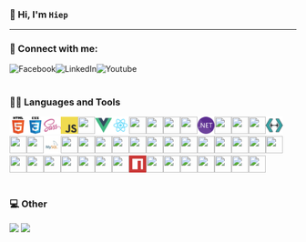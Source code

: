 ### 👋 Hi, I'm `Hiep`
---
### 🤝 Connect with me:
[<img align="left" alt="Facebook" src="https://img.shields.io/badge/Facebook-1877F2?style=for-the-badge&logo=facebook&logoColor=white" />](https://www.facebook.com/nnhiep582)
[<img align="left" alt="LinkedIn" src="https://img.shields.io/badge/LinkedIn-0077B5?style=for-the-badge&logo=linkedin&logoColor=white" />](https://www.linkedin.com/in/nnhiep/)
[<img align="left" alt="Youtube" src="https://img.shields.io/badge/Youtube-1877F2?style=for-the-badge&logo=youtube&logoColor=white" />](https://www.youtube.com/@nnhiep582)
<br />
<br />
### 👨‍💻 Languages and Tools
<div>
<div><img align="left" height="30" width="30" src="https://raw.githubusercontent.com/github/explore/80688e429a7d4ef2fca1e82350fe8e3517d3494d/topics/html/html.png" /></div>
<div><img align="left" height="30" width="30" src="https://raw.githubusercontent.com/github/explore/80688e429a7d4ef2fca1e82350fe8e3517d3494d/topics/css/css.png" /></div>
<div><img align="left" height="30" width="30" src="https://raw.githubusercontent.com/github/explore/80688e429a7d4ef2fca1e82350fe8e3517d3494d/topics/sass/sass.png" /></div>
<div><img align="left" height="30" width="30" src="https://raw.githubusercontent.com/github/explore/80688e429a7d4ef2fca1e82350fe8e3517d3494d/topics/javascript/javascript.png" /></div>
<div><img align="left" height="30" width="30" src="https://upload.wikimedia.org/wikipedia/commons/thumb/4/4c/Typescript_logo_2020.svg/2048px-Typescript_logo_2020.svg.png" /></div>
<div><img align="left" height="30" width="30" src="https://raw.githubusercontent.com/github/explore/80688e429a7d4ef2fca1e82350fe8e3517d3494d/topics/vue/vue.png" /></div>
<div><img align="left" height="30" width="30" src="https://raw.githubusercontent.com/github/explore/80688e429a7d4ef2fca1e82350fe8e3517d3494d/topics/react/react.png" /></div>
<div><img align="left" height="30" width="30" src="https://upload.wikimedia.org/wikipedia/commons/thumb/1/1c/Pinialogo.svg/1200px-Pinialogo.svg.png" /></div>
<div><img align="left" height="30" width="30" src="https://uxwing.com/wp-content/themes/uxwing/download/brands-and-social-media/redux-icon.png" /></div>
<div><img align="left" height="30" width="30" src="https://seeklogo.com/images/C/c-sharp-c-logo-02F17714BA-seeklogo.com.png" /></div>
<div><img align="left" height="30" width="30" src="https://i2.wp.com/cdn.iconscout.com/icon/free/png-256/java-43-569305.png" /></div>
<div><img align="left" height="30" width="30" src="https://raw.githubusercontent.com/github/explore/93d8a67084f94b2a444e510199a6e7622e5b09a3/topics/dotnet/dotnet.png" /></div>
<div><img align="left" height="30" width="30" src="https://static-00.iconduck.com/assets.00/spring-icon-256x256-2efvkvky.png" /></div>
<div><img align="left" height="30" width="30" src="https://codeopinion.com/wp-content/uploads/2017/10/Bitmap-MEDIUM_Entity-Framework-Core-Logo_2colors_Square_Boxed_RGB.png" /></div>
<div><img align="left" height="30" width="30" src="https://images.ctfassets.net/ee3ypdtck0rk/3tLmcHuiDfOr14Lntlm8lG/edead3af754857409d690681100690e3/icon-tech-signalR.png?w=256&h=256&q=50&fm=png" /></div>
<div><img align="left" height="30" width="30" src="https://raw.githubusercontent.com/nnhiep582k2/nnhiep582k2/main/logo.png" /></div>
</div>

<br />
<br />
<div>
<div><img align="left" height="30" width="30" src="https://nuxt.com/assets/design-kit/icon-green.svg" /></div>
<div><img align="left" height="30" width="30" src="https://encrypted-tbn0.gstatic.com/images?q=tbn:ANd9GcS8lp0rYCgNyrTHrV4v3yKrv6L2J0SnR_r_kHnX97uRIw&s" /></div>
<div><img align="left" height="30" width="30" src="https://raw.githubusercontent.com/github/explore/80688e429a7d4ef2fca1e82350fe8e3517d3494d/topics/mysql/mysql.png" /></div>
<div><img align="left" height="30" width="30" src="https://i.pinimg.com/originals/3e/55/df/3e55dfb0980956b42cac768b740cdad6.png" /></div>
<div><img align="left" height="30" width="30" src="https://5.imimg.com/data5/SELLER/Default/2022/6/OG/KZ/GC/154593131/oracle-database-licenses.png" /></div>
<div><img align="left" height="30" width="30" src="https://seeklogo.com/images/M/mongodb-logo-D13D67C930-seeklogo.com.png" /></div>
<div><img align="left" height="30" width="30" src="https://seeklogo.com/images/R/redis-logo-E403D4DD6A-seeklogo.com.png" /></div>
<div><img align="left" height="30" width="30" src="https://i.pinimg.com/originals/39/b2/e4/39b2e4ad77c23a2c11e5950a7dfa2aec.png" /></div>
<div><img align="left" height="30" width="30" src="https://noyantis.com/wp-content/uploads/2023/08/DevExtreme-2.png" /></div>
<div><img align="left" height="30" width="30" src="https://avatars.githubusercontent.com/u/68583457?v=4&s=400" /></div>
<div><img align="left" height="30" width="30" src="https://static-00.iconduck.com/assets.00/material-ui-icon-2048x1626-on580ia9.png" /></div>
<div><img align="left" height="30" width="30" src="https://res.cloudinary.com/startup-grind/image/upload/c_fill,w_500,h_500,g_center/c_fill,dpr_2.0,f_auto,g_center,q_auto:good/v1/gcs/platform-data-dsc/events/Tailwind_CSS_Logo.svg_GkNDLAs.png" /></div>
<div><img align="left" height="30" width="30" src="https://avatars.githubusercontent.com/u/76870092?s=280&v=4" /></div>
<div><img align="left" height="30" width="30" src="https://yt3.googleusercontent.com/AC0Ia-7Akfvhnkwy9s4kx2Qt3XFXFYe95SfmEba4pK46t22K0tAnS40R8AAa7_YPkSeu6t5TxA=s900-c-k-c0x00ffffff-no-rj" /></div>
<div><img align="left" height="30" width="30" src="https://assets.vercel.com/image/upload/front/favicon/vercel/152x152.png" /></div>
<div><img align="left" height="30" width="30" src="https://uxwing.com/wp-content/themes/uxwing/download/brands-and-social-media/visual-studio-code-icon.png" /></div>
</div>

<br />
<br />
<div>
<div><img align="left" height="30" width="30" src="https://upload.wikimedia.org/wikipedia/commons/thumb/2/2c/Visual_Studio_Icon_2022.svg/2048px-Visual_Studio_Icon_2022.svg.png" /></div>
<div><img align="left" height="30" width="30" src="https://seeklogo.com/images/J/jetbrains-intellij-idea-logo-CA1D5DC51F-seeklogo.com.png" /></div>
<div><img align="left" height="30" width="30" src="https://taiwebs.com/upload/icons/dbforge-studio-for-postgresql-enterprise-icon.png" /></div>
<div><img align="left" height="30" width="30" src="https://cs.hofstra.edu/docs/images/software/ssms.png" /></div>
<div><img align="left" height="30" width="30" src="https://openexchange.intersystems.com/mp/img/packages/1071/tqd1lx7xar1wlw7l4wjrxyea.png" /></div>
<div><img align="left" height="30" width="30" src="https://upload.wikimedia.org/wikipedia/commons/f/f9/Windows_Terminal_Logo.png" /></div>
<div><img align="left" height="30" width="30" src="https://uxwing.com/wp-content/themes/uxwing/download/brands-and-social-media/postman-icon.png" /></div>
<div><img align="left" height="30" width="30" src="https://raw.githubusercontent.com/github/explore/80688e429a7d4ef2fca1e82350fe8e3517d3494d/topics/npm/npm.png" /></div>
<div><img align="left" height="30" width="30" src="https://avatars.githubusercontent.com/u/18133?s=280&v=4" /></div>
<div><img align="left" height="30" width="30" src="https://encrypted-tbn0.gstatic.com/images?q=tbn:ANd9GcR27kaHyBN4-iwj7H4pMmnE7kaC720Y-PYzKQ&usqp=CAU" /></div>
<div><img align="left" height="30" width="30" src="https://seeklogo.com/images/B/bitbucket-logo-D072214725-seeklogo.com.png" /></div>
<div><img align="left" height="30" width="30" src="https://static-00.iconduck.com/assets.00/gitlab-icon-2048x1885-1o0cwkbx.png" /></div>
<div><img align="left" height="30" width="30" src="https://images.ctfassets.net/wl95ljfippl8/227taekzJ9UfuM9knHRa7B/29b6f61d6fc9cd1e2c3fdf409dca8b0b/Vector.webp" /></div>
<div><img align="left" height="30" width="30" src="https://pbs.twimg.com/profile_images/1136901164039991297/-Vt-vAYQ_400x400.png" /></div>
<div><img align="left" height="30" width="30" src="https://w7.pngwing.com/pngs/87/883/png-transparent-markdown-logos-and-brands-line-filled-icon-thumbnail.png" /></div>
</div>
<br />
<br />
<br />

<div>
  
### 💻 Other

</div>
<p>
<img height=200 align="center" src="https://github-readme-stats.vercel.app/api?username=nnhiep582k2&show_icons=true&theme=radical" />
<img height=200 align="center" src="https://github-readme-stats.vercel.app/api/top-langs?username=nnhiep582k2&title_color=ffffff&text_color=c9cacc&icon_color=2bbc8a&bg_color=1d1f21&layout=compact&langs_count=11&card_width=420" />
</p>
